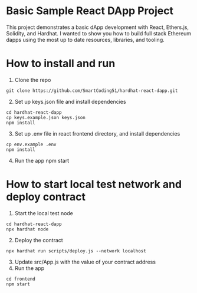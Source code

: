 # Basic Sample React DApp Project

This project demonstrates a basic dApp development with React, Ethers.js, Solidity, and Hardhat. I wanted to show you how to build full stack Ethereum dapps using the most up to date resources, libraries, and tooling.

# How to install and run 
1. Clone the repo
```
git clone https://github.com/SmartCoding51/hardhat-react-dapp.git
```
2. Set up keys.json file and install dependencies
```
cd hardhat-react-dapp
cp keys.example.json keys.json
npm install
```
3. Set up .env file in react frontend directory, and install dependencies
```
cp env.example .env
npm install
```
4. Run the app
npm start

# How to start local test network and deploy contract
1. Start the local test node
```
cd hardhat-react-dapp
npx hardhat node
```
2. Deploy the contract
```
npx hardhat run scripts/deploy.js --network localhost
```
3. Update src/App.js with the value of your contract address
4. Run the app
```
cd frontend
npm start
```